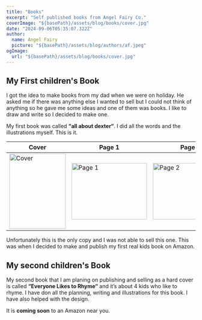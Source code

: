 ```yaml
---
title: "Books"
excerpt: "Self published books from Angel Fairy Co."
coverImage: "${basePath}/assets/blog/books/cover.jpg"
date: "2024-09-06T05:35:07.322Z"
author:
  name: Angel Fairy
  picture: "${basePath}/assets/blog/authors/af.jpeg"
ogImage:
  url: "${basePath}/assets/blog/books/cover.jpg"
---
```



## My First children's Book  

I got the idea to make books from my dad when we were on holiday. He asked me if there was anything else I wanted to sell but I could not think of anything so he gave me some ideas and one of them was books. I like to draw and write so I decided to make one. 

My first book was called **“all about dexter“**. I did all the words and the illustrations myself. This is it. 

<table class="min-w-full text-left text-sm font-light text-surface dark:text-white">
  <thead class="border-b border-neutral-200 font-medium dark:border-white/10">
    <tr>
      <th scope="col" class="px-6 py-4">Cover</th>
      <th scope="col" class="px-6 py-4">Page 1</th>
      <th scope="col" class="px-6 py-4">Page 2</th>
      <th scope="col" class="px-6 py-4">Back</th>
    </tr>
  </thead>
  <tbody>
    <tr class="border-b border-neutral-200 dark:border-white/10">
      <td class="whitespace-nowrap px-6 py-4"><img src="${basePath}/assets/blog/books/AllAboutDexter-cover.jpg" width="150" height="200" alt="Cover"/></td>
      <td class="whitespace-nowrap px-6 py-4"><img src="${basePath}/assets/blog/books/AllAboutDexter-page1.jpg" width="200" height="150" alt="Page 1"/></td>
      <td class="whitespace-nowrap px-6 py-4"><img src="${basePath}/assets/blog/books/AllAboutDexter-page2.jpg" width="200" height="150" alt="Page 2"/></td>
      <td class="whitespace-nowrap px-6 py-4"><img src="${basePath}/assets/blog/books/AllAboutDexter-page3.jpg" width="150" height="200" alt="Page 3"/></td>
    </tr>
  </tbody>
</table>

Unfortunately this is the only copy and I was not able to sell this one. This was when I decided to make and publish my first real kids book on Amazon.  

## My second children's Book  

My second book that I am planing on publishing and selling as a hard cover is called **“Everyone Likes to Rhyme“** and it’s about 4 kids who like to rhyme. I have don all the planning, writing and illustrations for this book. I have also helped with the design.

It is **coming soon** to an Amazon near you.   
